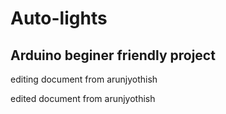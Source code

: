 # Auto-lights

## Arduino beginer friendly project

editing document from arunjyothish

edited document from arunjyothish


